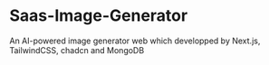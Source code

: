# Saas-Image-Generator
An AI-powered image generator web which developped by Next.js, TailwindCSS, chadcn and MongoDB
